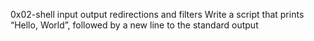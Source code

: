 0x02-shell input output redirections and filters
Write a script that prints “Hello, World”, followed by a new line to the standard output
